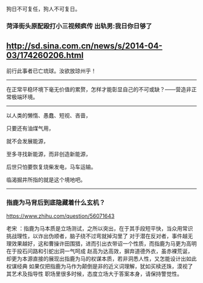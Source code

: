 狗日不可复任，狗人不可复日。
### 菏泽街头原配殴打小三视频疯传 出轨男:我日你日够了
http://sd.sina.com.cn/news/s/2014-04-03/174260206.html
---
前行此事者已亡琉球。汝欲放琼州乎！

---
在正常平稳环境下毫无价值的累赘，怎样才能彰显自己的不可或缺？——营造非正常极端环境。

---
以人类的懒惰、愚蠢、短视、吝啬，

只要还有油煤气用，

就不会发展能源，

至多寻找新能源，而非创造新能源，

后世只怕要恢复烧柴发电，马车运输。

临渴掘井所指的就是这个境地吧。

---
### 指鹿为马背后到底隐藏着什么玄机？
https://www.zhihu.com/question/56071643

老宋
：指鹿为马本质是立场测试，之所以突出，在于其手段短平快，当众用常识挑战理性，以诈出伪顺者，脑子绕不过弯就掉沟里了
对于潜在反对者，事件越无理效果越好，这和曹操许田围猎，进而引出衣带诏一个性质，而指鹿为马更为高明在于投石问路和引蛇出洞一气呵成
赵高为达高效，摒弃道德外衣，虽赤裸荒诞，却更为本源直接的展现出指鹿为马的权谋本质，若非洞悉人性，又怎能设计出如此权谋经典
如果仅把指鹿为马作为颠倒是非的近义词理解，犹如买椟还珠，漠视了其艺术及指导性
职场里很多时候，态度立场大于答案本身，请保持警觉性。
